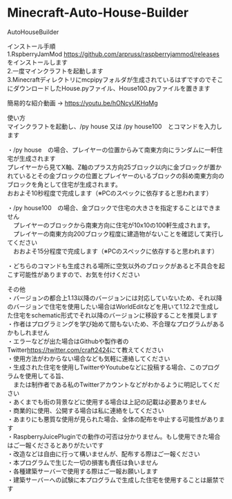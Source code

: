 # Minecraft-Auto-House-Builder

AutoHouseBuilder

インストール手順  
1.RspberryJamMod <https://github.com/arpruss/raspberryjammod/releases>をインストールします  
2.一度マインクラフトを起動します  
3.Minecraftディレクトリにmcpipyフォルダが生成されているはずですのでそこにダウンロードしたHouse.pyファイル、House100.pyファイルを置きます  

簡易的な紹介動画 → <https://youtu.be/hONcyUKHqMg>  

使い方  
マインクラフトを起動し、/py house 又は /py house100　とコマンドを入力します  

・/py house　の場合、プレイヤーの位置からみて南東方向にランダムに一軒住宅が生成されます  
プレイヤーから見てX軸、Z軸のプラス方向25ブロック以内に金ブロックが置かれているとその金ブロックの位置とプレイヤーのいるブロックの斜め南東方向のブロックを角として住宅が生成されます。  
おおよそ10秒程度で完成します（※PCのスペックに依存すると思われます）  

・/py house100　の場合、金ブロックで住宅の大きさを指定することはできません  
　プレイヤーのブロックから南東方向に住宅が10x10の100軒生成されます。  
　プレイヤーの南東方向200ブロック程度に建造物がないことを確認して実行してください  
　おおよそ15分程度で完成します（※PCのスペックに依存すると思われます）  

・どちらのコマンドも生成される場所に空気以外のブロックがあると不具合を起こす可能性がありますので、お気を付けください  

その他  
・バージョンの都合上1.13以降のバージョンには対応していないため、それ以降のバージョンで住宅を使用したい場合はWorldEditなどを用いて1.12.2で生成した住宅をschematic形式でそれ以降のバージョンに移設することを推奨します  
・作者はプログラミングを学び始めて間もないため、不合理なプログラムがあるかもしれません  
・エラーなどが出た場合はGithubや製作者のTwitter<https://twitter.com/craft2424>にて教えてください  
・使用方法がわからない場合なども気軽に連絡してください  
・生成された住宅を使用しTwitterやYoutubeなどに投稿する場合、このプログラムを使用してる旨、  
　または制作者である私のTwitterアカウントなどがわかるように明記してください  
・あくまでも街の背景などに使用する場合は上記の記載は必要ありません  
・商業的に使用、公開する場合は私に連絡をしてください  
・あまりにも悪質な使用が見られた場合、全体の配布を中止する可能性があります  
・RaspberryJuicePluginでの動作の可否は分かりません。もし使用できた場合はご一報くださるとありがたいです  
・改造などは自由に行って構いませんが、配布する際はご一報ください    
・本プログラムで生じた一切の損害も責任は負いません  
・各種建築サーバーで使用する際はご一報お願いします  
・建築サーバーへの試験に本プログラムで生成した住宅を使用することは厳禁です  
